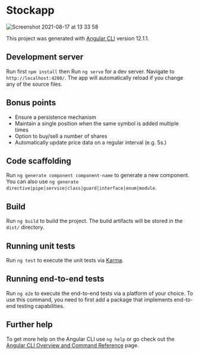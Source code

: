 # Stockapp

![Screenshot 2021-08-17 at 13 33 58](https://user-images.githubusercontent.com/16503306/129718896-e1d0085d-d0e8-4255-87a0-eb630a86c953.png)


This project was generated with [Angular CLI](https://github.com/angular/angular-cli) version 12.1.1.

## Development server

Run first `npm install` then Run `ng serve` for a dev server. Navigate to `http://localhost:4200/`. The app will automatically reload if you change any of the source files.

## Bonus points

- Ensure a persistence mechanism
- Maintain a single position when the same symbol is added multiple times
- Option to buy/sell a number of shares
- Automatically update price data on a regular interval (e.g. 5s.)

## Code scaffolding

Run `ng generate component component-name` to generate a new component. You can also use `ng generate directive|pipe|service|class|guard|interface|enum|module`.

## Build

Run `ng build` to build the project. The build artifacts will be stored in the `dist/` directory.

## Running unit tests

Run `ng test` to execute the unit tests via [Karma](https://karma-runner.github.io).

## Running end-to-end tests

Run `ng e2e` to execute the end-to-end tests via a platform of your choice. To use this command, you need to first add a package that implements end-to-end testing capabilities.

## Further help

To get more help on the Angular CLI use `ng help` or go check out the [Angular CLI Overview and Command Reference](https://angular.io/cli) page.
